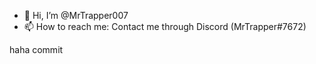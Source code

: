 - 👋 Hi, I’m @MrTrapper007
- 📫 How to reach me: Contact me through Discord (MrTrapper#7672)


haha commit
<!---
MrTrapper007/MrTrapper007 is a ✨ special ✨ repository because its `README.md` (this file) appears on your GitHub profile.
You can click the Preview link to take a look at your changes.
--->
